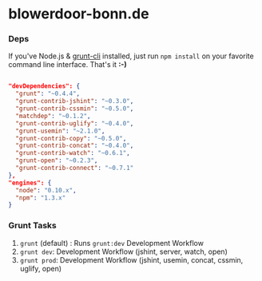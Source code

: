 blowerdoor-bonn.de 
========

### Deps

If you've Node.js & [grunt-cli](https://github.com/gruntjs/grunt-cli) installed, just run `npm install` on your favorite command line interface.
That's it __:-)__


```json

"devDependencies": {
  "grunt": "~0.4.4",
  "grunt-contrib-jshint": "~0.3.0",
  "grunt-contrib-cssmin": "~0.5.0",
  "matchdep": "~0.1.2",
  "grunt-contrib-uglify": "~0.4.0",
  "grunt-usemin": "~2.1.0",
  "grunt-contrib-copy": "~0.5.0",
  "grunt-contrib-concat": "~0.4.0",
  "grunt-contrib-watch": "~0.6.1",
  "grunt-open": "~0.2.3",
  "grunt-contrib-connect": "~0.7.1"
},
"engines": {
  "node": "0.10.x",
  "npm": "1.3.x"
}

```

### Grunt Tasks

1. `grunt` (default) : Runs `grunt:dev` Development Workflow
2. `grunt dev`: Development Workflow (jshint, server, watch, open)
3. `grunt prod`: Development Workflow (jshint, usemin, concat, cssmin, uglify, open)






